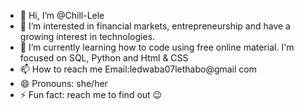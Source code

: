 - 👋 Hi, I’m @Chill-Lele
- 👀 I’m interested in financial markets, entrepreneurship and have a growing interest in technologies.
- 🌱 I’m currently learning how to code using free online material. I'm focused on SQL, Python and Html & CSS
- 📫 How to reach me Email:ledwaba07lethabo@gmail com
- 😄 Pronouns: she/her
- ⚡ Fun fact: reach me to find out 😉

<!---
Chill-Lele/Chill-Lele is a ✨ special ✨ repository because its `README.md` (this file) appears on your GitHub profile.
You can click the Preview link to take a look at your changes.
--->
